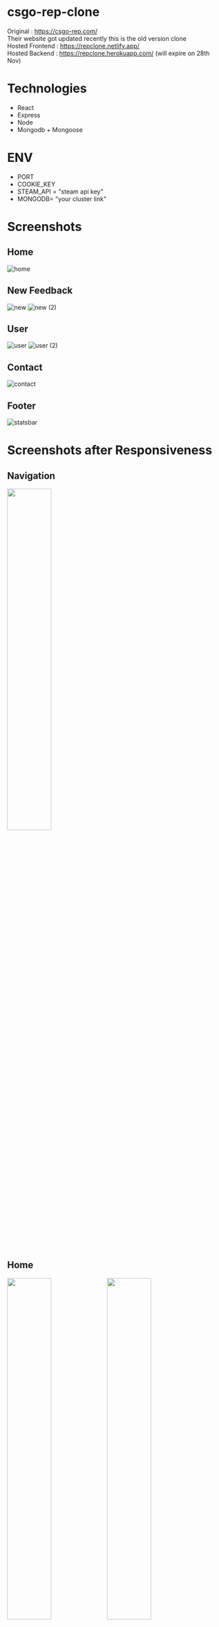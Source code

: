 # csgo-rep-clone

Original : https://csgo-rep.com/ <br />
Their website got updated recently this is the old version clone <br />
Hosted Frontend : https://repclone.netlify.app/  <br />
Hosted Backend : https://repclone.herokuapp.com/  (will expire on 28th Nov)  <br />

# Technologies 

- React
- Express 
- Node 
- Mongodb + Mongoose

# ENV

- PORT
- COOKIE_KEY
- STEAM_API = "steam api key"
- MONGODB= "your cluster link"

# Screenshots

## Home

![home](https://user-images.githubusercontent.com/96123241/196029976-dd494ee8-9d75-401b-8a05-ad21f914f3a7.png)


## New Feedback

![new](https://user-images.githubusercontent.com/96123241/196004524-3f29e813-30e4-470a-b328-e36d27c22302.png)
![new (2)](https://user-images.githubusercontent.com/96123241/196004526-f90666d2-bab2-43c8-823c-052bcc2ffee7.png)

## User

![user](https://user-images.githubusercontent.com/96123241/196004539-947ecc2a-0853-4b67-a92d-67c6762ed725.png)
![user (2)](https://user-images.githubusercontent.com/96123241/196004543-cc0dd0d2-a487-424d-8ffb-83c283bdb30c.png)

## Contact 

![contact](https://user-images.githubusercontent.com/96123241/196004554-7e59be3d-a6a3-4fe5-82c7-93a13e79b414.png)

## Footer

![statsbar](https://user-images.githubusercontent.com/96123241/196004563-c822fb69-88d5-4b7c-b494-467fa2c7ccce.png)

# Screenshots after Responsiveness

## Navigation

<img src="https://user-images.githubusercontent.com/96123241/196030622-d39fbefe-824a-4fb2-ab66-9a731494be7e.jpeg" width="45%">

## Home

<img src="https://user-images.githubusercontent.com/96123241/196030277-0bde34d2-2ee0-42d9-b0f0-905c4dde6309.jpeg" width="45%"> <img src="https://user-images.githubusercontent.com/96123241/196030280-815a701a-4366-4943-8e2a-3026ce183c13.jpeg" width="45%">

## User

<img src="https://user-images.githubusercontent.com/96123241/196030646-cfb78716-4b90-47c5-a457-b746ff1014e5.jpeg" width="45%">

## New Feedback

<img src="https://user-images.githubusercontent.com/96123241/196030671-f1b7ccc4-6445-4295-940c-df14ab6c5289.jpeg" width="45%"> <img src="https://user-images.githubusercontent.com/96123241/196030676-4dcd917d-c3ce-419a-868f-c076c01884b1.jpeg" width="45%"> 

## Contact 

<img src="https://user-images.githubusercontent.com/96123241/196030745-2acf8bf1-937e-4373-ad25-3fd3ee1c44f2.jpeg" width="45%">

## Report 

<img src="https://user-images.githubusercontent.com/96123241/196030756-63b79b88-5c45-4c1e-b715-79bc948b5da7.jpeg" width="45%">

## Footer

<img src="https://user-images.githubusercontent.com/96123241/196030768-81983bae-b62d-4223-84ba-47f9912bfef0.jpeg" width="45%">

